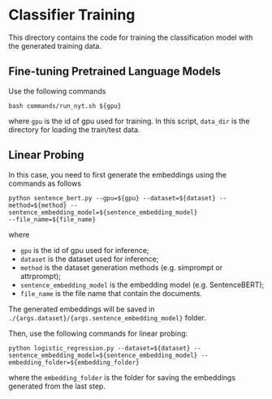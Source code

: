 # Classifier Training
This directory contains the code for training the classification model with the generated training data.

## Fine-tuning Pretrained Language Models
Use the following commands
```
bash commands/run_nyt.sh ${gpu}
```
where `gpu` is the id of gpu used for training.
In this script, `data_dir` is the directory for loading the train/test data. 

## Linear Probing
In this case, you need to first generate the embeddings using the commands as follows
```
python sentence_bert.py --gpu=${gpu} --dataset=${dataset} --method=${method} --sentence_embedding_model=${sentence_embedding_model}
--file_name=${file_name}
```
where
- `gpu` is the id of gpu used for inference;
- `dataset` is the dataset used for inference;
- `method` is the dataset generation methods (e.g. simprompt or attrprompt);
- `sentence_embedding_model` is the embedding model (e.g. SentenceBERT);
- `file_name` is the file name that contain the documents.

The generated embeddings will be saved in `./{args.dataset}/{args.sentence_embedding_model}` folder.

Then, use the following commands for linear probing:
```
python logistic_regression.py --dataset=${dataset} --sentence_embedding_model=${sentence_embedding_model} --embedding_folder=${embedding_folder}
```
where the `embedding_folder` is the folder for saving the embeddings generated from the last step.